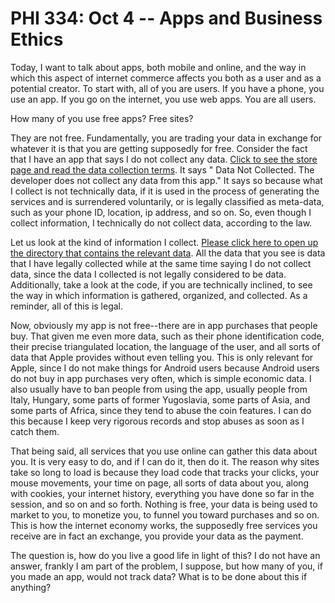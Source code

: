 # PHI 334: Oct 4 -- Apps and Business Ethics 

Today, I want to talk about apps, both mobile and online, and the way in which this aspect of internet commerce affects you both as a user and as a potential creator. To start with, all of you are users. If you have a phone, you use an app. If you go on the internet, you use web apps. You are all users. 

How many of you use free apps? Free sites? 

They are not free. Fundamentally, you are trading your data in exchange for whatever it is that you are getting supposedly for free. Consider the fact that I have an app that says I do not collect any data. [Click to see the store page and read the data collection terms](https://apps.apple.com/us/app/ai-tarot/id6449005723). It says " Data Not Collected. The developer does not collect any data from this app." It says so because what I collect is not technically data, if it is used in the process of generating the services and is surrendered voluntarily, or is legally classified as meta-data, such as your phone ID, location, ip address, and so on. So, even though I collect information, I technically do not collect data, according to the law. 

Let us look at the kind of information I collect. [Please click here to open up the directory that contains the relevant data](https://github.com/storozhenko98/lesson-plans/tree/main/PHI334-F2023/app-lesson). All the data that you see is data that I have legally collected while at the same time saying I do not collect data, since the data I collected is not legally considered to be data. Additionally, take a look at the code, if you are technically inclined, to see the way in which information is gathered, organized, and collected. As a reminder, all of this is legal. 

Now, obviously my app is not free--there are in app purchases that people buy. That given me even more data, such as their phone identification code, their precise triangulated location, the language of the user, and all sorts of data that Apple provides without even telling you. This is only relevant for Apple, since I do not make things for Android users because Android users do not buy in app purchases very often, which is simple economic data. I also usually have to ban people from using the app, usually people from Italy, Hungary, some parts of former Yugoslavia, some parts of Asia, and some parts of Africa, since they tend to abuse the coin features. I can do this because I keep very rigorous records and stop abuses as soon as I catch them. 

That being said, all services that you use online can gather this data about you. It is very easy to do, and if I can do it, then do it. The reason why sites take so long to load is because they load code that tracks your clicks, your mouse movements, your time on page, all sorts of data about you, along with cookies, your internet history, everything you have done so far in the session, and so on and so forth. Nothing is free, your data is being used to market to you, to monetize you, to funnel you toward purchases and so on. This is how the internet economy works, the supposedly free services you receive are in fact an exchange, you provide your data as the payment. 

The question is, how do you live a good life in light of this? I do not have an answer, frankly I am part of the problem, I suppose, but how many of you, if you made an app, would not track data? What is to be done about this if anything? 